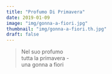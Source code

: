 ```yaml
---
title: "Profumo Di Primavera"
date: 2019-01-09
image: "img/gonna-a-fiori.jpg"
thumbnail: "img/gonna-a-fiori.th.jpg"
draft: false
---
```

>Nel suo profumo  
>tutta la primavera -  
>una gonna a fiori  
<!--more-->